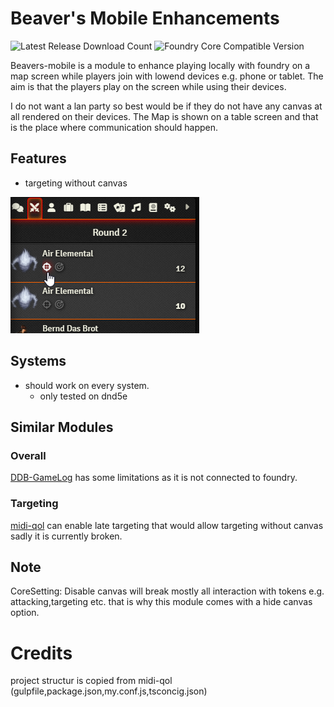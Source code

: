# Beaver's Mobile Enhancements
![Latest Release Download Count](https://img.shields.io/badge/dynamic/json?label=Downloads@latest&query=assets%5B1%5D.download_count&url=https%3A%2F%2Fapi.github.com%2Frepos%2FAngryBeaver%2Fbeavers-mobule%2Freleases%2Flatest)
![Foundry Core Compatible Version](https://img.shields.io/badge/dynamic/json.svg?url=https%3A%2F%2Fraw.githubusercontent.com%2FAngryBeaver%2Fbeavers-mobile%2Fmaster%2Fmodule.json&label=Foundry%20Version&query=$.compatibleCoreVersion&colorB=orange)

Beavers-mobile is a module to enhance playing locally with foundry on a map screen while players join with lowend devices e.g. phone or tablet.
The aim is that the players play on the screen while using their devices.

I do not want a lan party so best would be if they do not have any canvas at all rendered on their devices.
The Map is shown on a table screen and that is the place where communication should happen.

## Features
- targeting without canvas

![img.png](pictures/img.png)

## Systems
- should work on every system.
  - only tested on dnd5e

## Similar Modules
### Overall
[DDB-GameLog](https://github.com/IamWarHead/ddb-game-log) has some limitations as it is not connected to foundry.
### Targeting
[midi-qol](https://gitlab.com/tposney/midi-qol) can enable late targeting that would allow targeting without canvas sadly it is currently broken.

## Note
CoreSetting: Disable canvas will break mostly all interaction with tokens e.g. attacking,targeting etc. 
that is why this module comes with a hide canvas option.


# Credits
project structur is copied from midi-qol (gulpfile,package.json,my.conf.js,tsconcig.json)